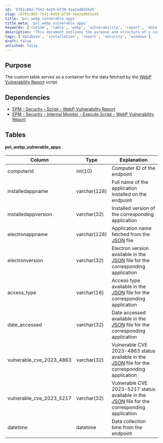 ```yaml
---
id: '8701c002-7541-4e59-bf39-3aa2ad8d1bd5'
slug: /8701c002-7541-4e59-bf39-3aa2ad8d1bd5
title: 'pvl_webp_vulnerable_apps'
title_meta: 'pvl_webp_vulnerable_apps'
keywords: ['custom', 'table', 'webp', 'vulnerability', 'report', 'data', 'endpoint']
description: 'This document outlines the purpose and structure of a custom table designed to store data fetched by the WebP Vulnerability Report script. It includes details on dependencies and the schema of the table for managing vulnerable applications.'
tags: ['database', 'installation', 'report', 'security', 'windows']
draft: false
unlisted: false
---
```


## Purpose

The custom table serves as a container for the data fetched by the [WebP Vulnerability Report](/docs/8de16f7d-eb07-4056-a599-1082f70e1ad1) script.

## Dependencies

- [EPM - Security - Script - WebP Vulnerability Report](/docs/8de16f7d-eb07-4056-a599-1082f70e1ad1)
- [EPM - Security - Internal Monitor - Execute Script - WebP Vulnerability Report](/docs/5d5a553e-6a1b-41d0-a801-59a61ff8d5bc)

## Tables

#### pvl_webp_vulnerable_apps

| Column                       | Type        | Explanation                                                                                     |
|------------------------------|-------------|-------------------------------------------------------------------------------------------------|
| computerid                   | int(10)    | Computer ID of the endpoint                                                                      |
| installedappname             | varchar(128)| Full name of the application installed on the endpoint                                          |
| installedappversion          | varchar(32) | Installed version of the corresponding application                                             |
| electronappname              | varchar(128)| Application name fetched from the [JSON](https://raw.githubusercontent.com/mttaggart/electron-app-tracker/main/electron_apps.json) file |
| electronversion               | varchar(32) | Electron version available in the [JSON](https://raw.githubusercontent.com/mttaggart/electron-app-tracker/main/electron_apps.json) file for the corresponding application |
| access_type                  | varchar(16) | Access type available in the [JSON](https://raw.githubusercontent.com/mttaggart/electron-app-tracker/main/electron_apps.json) file for the corresponding application |
| date_accessed                | varchar(32) | Date accessed available in the [JSON](https://raw.githubusercontent.com/mttaggart/electron-app-tracker/main/electron_apps.json) file for the corresponding application |
| vulnerable_cve_2023_4863     | varchar(32) | Vulnerable CVE 2023-4863 status available in the [JSON](https://raw.githubusercontent.com/mttaggart/electron-app-tracker/main/electron_apps.json) file for the corresponding application |
| vulnerable_cve_2023_5217     | varchar(32) | Vulnerable CVE 2023-5217 status available in the [JSON](https://raw.githubusercontent.com/mttaggart/electron-app-tracker/main/electron_apps.json) file for the corresponding application |
| datetime                     | datetime    | Data collection time from the endpoint                                                          |